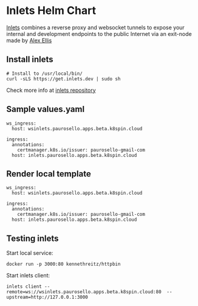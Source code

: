 # Inlets Helm Chart
[Inlets](https://github.com/alexellis/inlets) combines a reverse proxy and websocket tunnels to expose your internal and development endpoints to the public Internet via an exit-node made by [Alex Ellis](https://github.com/alexellis)

## Install inlets
```
# Install to /usr/local/bin/
curl -sLS https://get.inlets.dev | sudo sh
```
Check more info at [inlets repository](https://github.com/alexellis/inlets#get-started-install-the-cli)


## Sample values.yaml
```
ws_ingress:
  host: wsinlets.paurosello.apps.beta.k8spin.cloud

ingress:
  annotations:
    certmanager.k8s.io/issuer: paurosello-gmail-com
  host: inlets.paurosello.apps.beta.k8spin.cloud
```

## Render local template
```
ws_ingress:
  host: wsinlets.paurosello.apps.beta.k8spin.cloud

ingress:
  annotations:
    certmanager.k8s.io/issuer: paurosello-gmail-com
  host: inlets.paurosello.apps.beta.k8spin.cloud
```

## Testing inlets

Start local service:
```
docker run -p 3000:80 kennethreitz/httpbin
```

Start inlets client:
```
inlets client --remote=ws://wsinlets.paurosello.apps.beta.k8spin.cloud:80  --upstream=http://127.0.0.1:3000
```